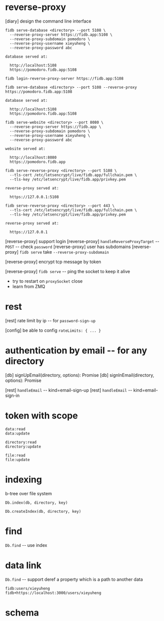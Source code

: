 # reverse-proxy

[diary] design the command line interface

```
fidb serve-database <directory> --port 5108 \
  --reverse-proxy-server https://fidb.app:5108 \
  --reverse-proxy-subdomain pomodoro \
  --reverse-proxy-username xieyuheng \
  --reverse-proxy-password abc

database served at:

  http://localhost:5108
  https://pomodoro.fidb.app:5108

fidb login-reverse-proxy-server https://fidb.app:5108

fidb serve-database <directory> --port 5108 --reverse-proxy https://pomodoro.fidb.app:5108

database served at:

  http://localhost:5108
  https://pomodoro.fidb.app:5108

fidb serve-website <directory> --port 8080 \
  --reverse-proxy-server https://fidb.app \
  --reverse-proxy-subdomain pomodoro \
  --reverse-proxy-username xieyuheng \
  --reverse-proxy-password abc

website served at:

  http://localhost:8080
  https://pomodoro.fidb.app

fidb serve-reverse-proxy <directory> --port 5108 \
  --tls-cert /etc/letsencrypt/live/fidb.app/fullchain.pem \
  --tls-key /etc/letsencrypt/live/fidb.app/privkey.pem

reverse-proxy served at:

  https://127.0.0.1:5108

fidb serve-reverse-proxy <directory> --port 443 \
  --tls-cert /etc/letsencrypt/live/fidb.app/fullchain.pem \
  --tls-key /etc/letsencrypt/live/fidb.app/privkey.pem

reverse-proxy served at:

  https://127.0.0.1
```

[reverse-proxy] support login
[reverse-proxy] `handleReverseProxyTarget` -- `POST` -- check `password`
[reverse-proxy] user has subdomains
[reverse-proxy] `fidb serve` take `--reverse-proxy-subdomain`

[reverse-proxy] encrypt tcp message by token

[reverse-proxy] `fidb serve` -- ping the socket to keep it alive

- try to restart on `proxySocket` close
- learn from ZMQ

# rest

[rest] rate limit by ip -- for `password-sign-up`

[config] be able to config `rateLimits: { ... }`

# authentication by email -- for any directory

[db] signUpEmail(directory, options): Promise<void>
[db] signInEmail(directory, options): Promise<Token>

[rest] `handleEmail` -- kind=email-sign-up
[rest] `handleEmail` -- kind=email-sign-in

# token with scope

```
data:read
data:update

directory:read
directory:update

file:read
file:update
```

# indexing

b-tree over file system

`Db.index(db, directory, key)`

`Db.createIndex(db, directory, key)`

# find

`Db.find` -- use index

# data link

`Db.find` -- support deref a property which is a path to another data

```
fidb:users/xieyuheng
fidb+https://localhost:3000/users/xieyuheng
```

# schema
